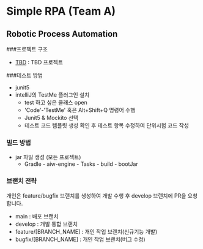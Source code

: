 # Simple RPA (Team A)

## Robotic Process Automation

###프로젝트 구조
- [TBD](./TBD) : TBD 프로젝트

###테스트 방법
- junit5
- intelliJ의 TestMe 플러그인 설치
  - test 하고 싶은 클래스 open
  - 'Code'-'TestMe' 혹은 Alt+Shift+Q 명령어 수행
  - Junit5 & Mockito 선택
  - 테스트 코드 템플릿 생성 확인 후 테스트 항목 수정하여 단위시험 코드 작성

### 빌드 방법
- jar 파일 생성 (모든 프로젝트)
  - Gradle - aiw-engine - Tasks - build - bootJar

### 브랜치 전략
개인은 feature/bugfix 브랜치를 생성하여 개발 수행 후 develop 브랜치에 PR을 요청합니다.
- main : 배포 브랜치
- develop : 개발 통합 브랜치
- feature/[BRANCH_NAME] : 개인 작업 브랜치(신규기능 개발)
- bugfix/[BRANCH_NAME] : 개인 작업 브랜치(버그 수정)